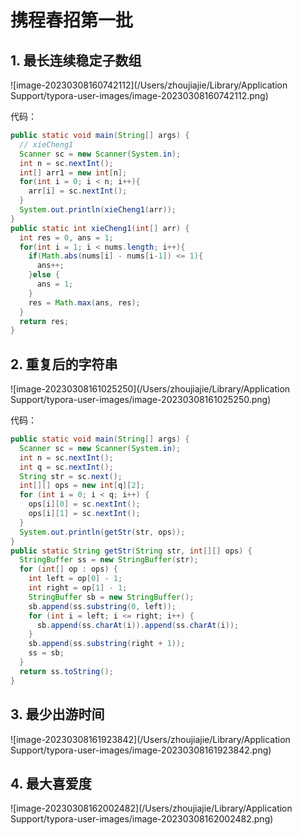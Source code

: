 # 携程春招第一批

## 1. 最长连续稳定子数组

![image-20230308160742112](/Users/zhoujiajie/Library/Application Support/typora-user-images/image-20230308160742112.png)

代码：

```java
public static void main(String[] args) {
  // xieCheng1
  Scanner sc = new Scanner(System.in);
  int n = sc.nextInt();
  int[] arr1 = new int[n];
  for(int i = 0; i < n; i++){
    arr[i] = sc.nextInt();
  }
  System.out.println(xieCheng1(arr));
}
public static int xieCheng1(int[] arr) {
  int res = 0, ans = 1;
  for(int i = 1; i < nums.length; i++){
    if(Math.abs(nums[i] - nums[i-1]) <= 1){
      ans++;
    }else {
      ans = 1;
    }
    res = Math.max(ans, res);
  }
  return res;
}
```

## 2. 重复后的字符串

![image-20230308161025250](/Users/zhoujiajie/Library/Application Support/typora-user-images/image-20230308161025250.png)

代码：

```java
public static void main(String[] args) {
  Scanner sc = new Scanner(System.in);
  int n = sc.nextInt();
  int q = sc.nextInt();
  String str = sc.next();
  int[][] ops = new int[q][2];
  for (int i = 0; i < q; i++) {
    ops[i][0] = sc.nextInt();
    ops[i][1] = sc.nextInt();
  }
  System.out.println(getStr(str, ops));
}
public static String getStr(String str, int[][] ops) {
  StringBuffer ss = new StringBuffer(str);
  for (int[] op : ops) {
    int left = op[0] - 1;
    int right = op[1] - 1;
    StringBuffer sb = new StringBuffer();
    sb.append(ss.substring(0, left));
    for (int i = left; i <= right; i++) {
      sb.append(ss.charAt(i)).append(ss.charAt(i));
    }
    sb.append(ss.substring(right + 1));
    ss = sb;
  }
  return ss.toString();
}
```

## 3. 最少出游时间

![image-20230308161923842](/Users/zhoujiajie/Library/Application Support/typora-user-images/image-20230308161923842.png)



## 4. 最大喜爱度

![image-20230308162002482](/Users/zhoujiajie/Library/Application Support/typora-user-images/image-20230308162002482.png)